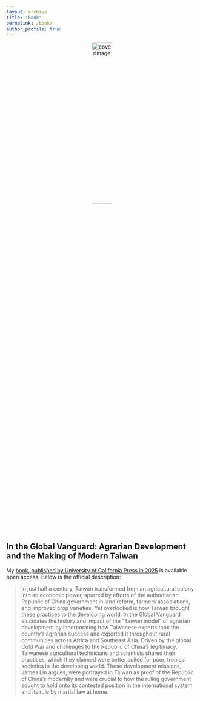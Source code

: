 ```yaml
---
layout: archive
title: "Book"
permalink: /book/
author_profile: true
---
```


<p align="center" width="100%">
    <img width="33%" src='/~jameslin/images/vanguardcover.jpg' alt="coverimage">
</p>

## In the Global Vanguard: Agrarian Development and the Making of Modern Taiwan

My [book, published by University of California Press in 2025](https://www.ucpress.edu/books/in-the-global-vanguard/paper) is available open access.  Below is the official description:

>In just half a century, Taiwan transformed from an agricultural colony into an economic power, spurred by efforts of the authoritarian Republic of China government in land reform, farmers associations, and improved crop varieties. Yet overlooked is how Taiwan brought these practices to the developing world. In the Global Vanguard elucidates the history and impact of the “Taiwan model” of agrarian development by incorporating how Taiwanese experts took the country’s agrarian success and exported it throughout rural communities across Africa and Southeast Asia. Driven by the global Cold War and challenges to the Republic of China’s legitimacy, Taiwanese agricultural technicians and scientists shared their practices, which they claimed were better suited for poor, tropical societies in the developing world. These development missions, James Lin argues, were portrayed in Taiwan as proof of the Republic of China’s modernity and were crucial to how the ruling government sought to hold onto its contested position in the international system and its rule by martial law at home.